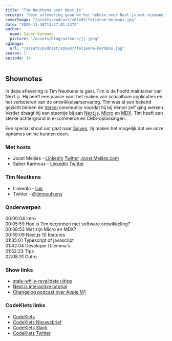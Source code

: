 ```yaml
---
title: "Tim Neutkens over Next.js"
excerpt: "Deze aflevering gaan we het hebben over Next.js met niemand minder dan de lead maintainer van het project: Tim Neutkens."
coverImage: "/assets/podcast/s01e07/felienne-hermans.jpg"
date: "2020-11-30T13:37:01.337Z"
author:
  name: Saber Karmous
  picture: "/assets/blog/authors/jj.jpeg"
ogImage:
  url: "/assets/podcast/s01e07/felienne-hermans.jpg"
season: 1
episode: 14
---
```


## Shownotes

In deze aflevering is Tim Neutkens te gast. Tim is de hoofd maintainer van Next.js. Hij heeft een passie voor het maken van schaalbare applicaties en het verbeteren van de ontwikkelaarservaring. Tim was al een bekend gezicht binnen de [Vercel](https://vercel.com/dashboard) community voordat hij bij Vercel zelf ging werken. Verder draagt hij een steentje bij aan [Next.js](https://nextjs.org), [Micro](https://github.com/vercel/micro) en [MDX](https://github.com/mdx-js/mdx). Tim heeft een sterke achtergrond in e-commerce en CMS-oplossingen.

Een special shout out gaat naar [Salves](https://www.salves.nl), zij maken het mogelijk dat we onze opnames online kunnen doen.

### Met hosts

- Joost Meijles - [LinkedIn](https://www.linkedin.com/in/joost-meijles-0b9b581/) [Twitter](https://twitter.com/joostmeijles) [Joost.Meijles.com](https://joost.meijles.com)
- Saber Karmous - [LinkedIn](https://www.linkedin.com/in/saberkarmous/) [Twitter](https://twitter.com/sdotone)

### Tim Neutkens

- LinkedIn - [link](https://www.linkedin.com/in/tim-neutkens-5a6733168)
- Twitter - [@timneutkens](https://twitter.com/timneutkens)

### Onderwerpen

00:00:04 Intro  
00:05:59 Hoe is Tim begonnen met software ontwikkeling?  
00:38:53 Wat zijn Micro en MDX?  
00:59:09 Next.js 10 features  
01:35:01 Typescript of javascript  
01:42:04 Developer Dilemma's  
01:52:23 Tips  
02:08:31 Outro  

### Show links

- [stale-while-revalidate uitleg](https://web.dev/stale-while-revalidate/)
- [Next.js interactive tutorial](https://nextjs.org/learn)
- [Changelog podcast over Apple M1](https://changelog.com/podcast/421)

### CodeKlets links

- [CodeKlets](https://codeklets.nl)
- [CodeKlets Nieuwsbrief](https://codeklets.nl/newsletter)
- [CodeKlets Slack](https://join.slack.com/t/codeklets/shared_invite/enQtNzQ4MTI4MTMxNzY2LWYzNTk0NzE1YzdkNDczYTg1MDBjZDIyZjkzMThmYTBkZTY3ZTBhNDYyOGY4OWQxZGExM2Q5NzA2ZDM0NGY1ZGM)
- [CodeKlets Twitter](https://twitter.com/codeklets)

